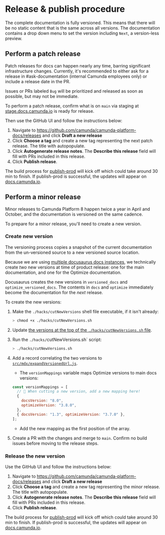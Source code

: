 # Release & publish procedure

The complete documentation is fully versioned. This means that there will be no static content that is the same across all versions. The documentation contains a drop down menu to set the version including `Next`, a version-less preview.

## Perform a patch release

Patch releases for docs can happen nearly any time, barring significant infrastructure changes. Currently, it's recommended to either ask for a release in #ask-documentation (internal Camunda employees only) or include a release date in the PR.

Issues or PRs labeled `Bug` will be prioritized and released as soon as possible, but may not be immediate.

To perform a patch release, confirm what is on `main` via staging at [stage.docs.camunda.io](https://stage.docs.camunda.io) is ready for release.

Then use the GitHub UI and follow the instructions below:

1. Navigate to https://github.com/camunda/camunda-platform-docs/releases and click **Draft a new release**
2. Click **Choose a tag** and create a new tag representing the next patch release. The title with autopopulate.
3. Click **Autogenerate release notes**. The **Describe this release** field will fill with PRs included in this release.
4. Click **Publish release**.

The build process for [publish-prod](https://github.com/camunda/camunda-platform-docs/actions/workflows/publish-prod.yaml) will kick off which could take around 30 min to finish. If publish-prod is successful, the updates will appear on [docs.camunda.io](https://docs.camunda.io).

## Perform a minor release

Minor releases to Camunda Platform 8 happen twice a year in April and October, and the documentation is versioned on the same cadence.

To prepare for a minor release, you'll need to create a new version.

### Create new version

The versioning process copies a snapshot of the current documentation from the un-versioned source to a new versioned source location.

Because we are using [multiple docusaurus docs instances](./versioning.md#instances-docs-vs-optimize), we technically create _two_ new versions at time of product release: one for the main documentation, and one for the Optimize documentation.

Docusaurus creates the new versions in `versioned_docs` and `optimize_versioned_docs`. The contents in `docs` and `optimize` immediately become the documentation for the _next_ release.

To create the new versions:

1. Make the `./hacks/cutNewVersions` shell file executable, if it isn't already:

   ```bash
   > chmod +x ./hacks/cutNewVersions.sh
   ```

2. Update [the versions at the top of the `./hacks/cutNewVersions.sh` file](../hacks/cutNewVersions.sh#L4-L8).
3. Run the `./hacks/`cutNewVersions.sh` script:

   ```bash
   > ./hacks/cutNewVersions.sh
   ```

4. Add a record correlating the two versions to [`src/mdx/expandVersionedUrl.js`](../src/mdx/expandVersionedUrl.js#L20-L27).

   - The `versionMappings` variable maps Optimize versions to main docs versions:

   ```javascript
   const versionMappings = [
     // 👋 When cutting a new version, add a new mapping here!
     {
       docsVersion: "8.0",
       optimizeVersion: "3.8.0",
     },
     { docsVersion: "1.3", optimizeVersion: "3.7.0" },
   ];
   ```

   - Add the new mapping as the first position of the array.

5. Create a PR with the changes and merge to `main`. Confirm no build issues before moving to the release steps.

### Release the new version

Use the GitHub UI and follow the instructions below:

1. Navigate to https://github.com/camunda/camunda-platform-docs/releases and click **Draft a new release**
2. Click **Choose a tag** and create a new tag representing the minor release. The title with autopopulate.
3. Click **Autogenerate release notes**. The **Describe this release** field will fill with PRs included in this release.
4. Click **Publish release**.

The build process for [publish-prod](https://github.com/camunda/camunda-platform-docs/actions/workflows/publish-prod.yaml) will kick off which could take around 30 min to finish. If publish-prod is successful, the updates will appear on [docs.camunda.io](https://docs.camunda.io).
